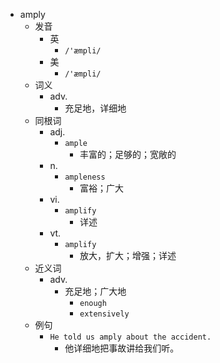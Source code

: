 - amply
  - 发音
    - 英
      - `/'æmpli/`
    - 美
      - `/'æmpli/`
  - 词义
    - adv.
      - 充足地，详细地
  - 同根词
    - adj.
      - `ample`
        - 丰富的；足够的；宽敞的
    - n.
      - `ampleness`
        - 富裕；广大
    - vi.
      - `amplify`
        - 详述
    - vt.
      - `amplify`
        - 放大，扩大；增强；详述
  - 近义词
    - adv.
      - 充足地；广大地
        - `enough`
        - `extensively`
  - 例句
    - `He told us amply about the accident.`
      - 他详细地把事故讲给我们听。

